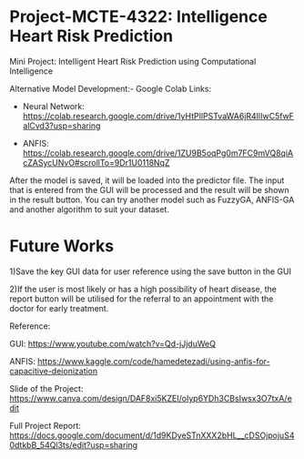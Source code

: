 # Project-MCTE-4322: Intelligence Heart Risk Prediction 
Mini Project: Intelligent Heart Risk Prediction using Computational Intelligence

Alternative Model Development:-
Google Colab Links:

  - Neural Network:
    https://colab.research.google.com/drive/1yHtPIlPSTvaWA6jR4IlIwC5fwFalCvd3?usp=sharing

  - ANFIS:
    https://colab.research.google.com/drive/1ZU9B5oqPg0m7FC9mVQ8qiAcZASycUNvO#scrollTo=9Dr1U0118NqZ

After the model is saved, it will be loaded into the predictor file. The input that is entered from the GUI will be processed and the result will be shown in the result button. 
You can try another model such as FuzzyGA, ANFIS-GA and another algorithm to suit your dataset. 

# Future Works
1)Save the key GUI data for user reference using the save button in the GUI

2)If the user is most likely or has a high possibility of heart disease, the report button will be utilised for the referral to an appointment with the doctor for early treatment.

Reference:

GUI: https://www.youtube.com/watch?v=Qd-jJjduWeQ

ANFIS: https://www.kaggle.com/code/hamedetezadi/using-anfis-for-capacitive-deionization

Slide of the Project: https://www.canva.com/design/DAF8xi5KZEI/oIyp6YDh3CBsIwsx3O7txA/edit

Full Project Report: https://docs.google.com/document/d/1d9KDyeSTnXXX2bHL__cDSOjpojuS40dtkbB_54Ql3ts/edit?usp=sharing




